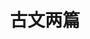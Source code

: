 ---
title: "古文两篇"
author: ""
unit: "6-1"
index: 10
page: "84-87"
tip: |
    《劝学》和《师说》都是我国古代探讨学习问题的名篇。熟读这两篇文章，
    找出文中谈学习的名句，推敲句子的含义，以此为基础把握两篇文章关于学习的
    主要观点。

    阅读时，要注意联系作者的思想主张和写作背景来理解文章的观点，分析作
    者提出观点的依据。例如，荀子为何如此强调后天学习的重要性？韩愈是针对怎
    样的现状倡导师道回归的？这需要分别结合荀子的“性恶论”、韩愈所处时代士
    大夫“耻学于师”的风气来理解。还可以结合今天的社会生活，说说荀子和韩愈
    的学习观中，哪些仍然值得借鉴，哪些需要更新并赋予其新的内涵。

    “而”是古代汉语中常见的连词，可用于表示并列、承接、递进、转折、修
    饰等多种语义关系。这两篇文章中的许多语句用了“而”，诵读时注意体会这些
    “而”字表现的语义关系。
---